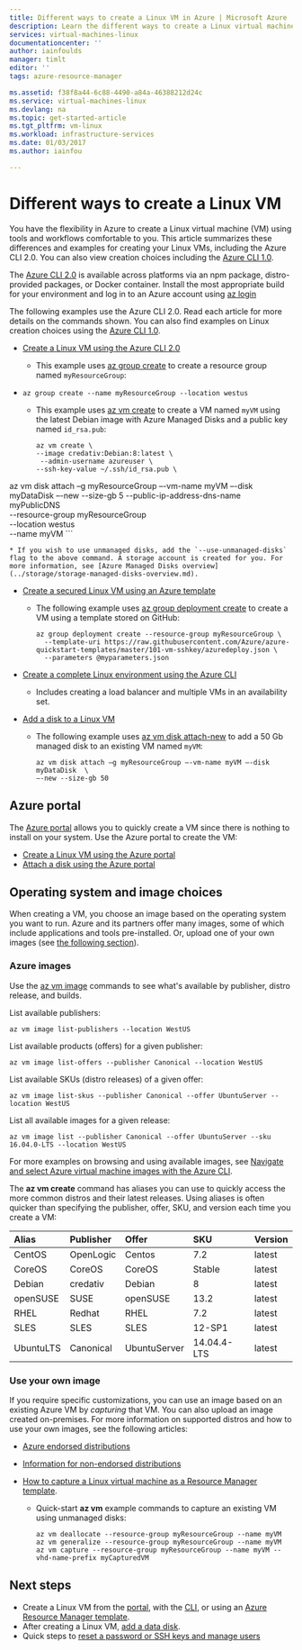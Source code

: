 ```yaml
---
title: Different ways to create a Linux VM in Azure | Microsoft Azure
description: Learn the different ways to create a Linux virtual machine on Azure, including links to tools and tutorials for each method.
services: virtual-machines-linux
documentationcenter: ''
author: iainfoulds
manager: timlt
editor: ''
tags: azure-resource-manager

ms.assetid: f38f8a44-6c88-4490-a84a-46388212d24c
ms.service: virtual-machines-linux
ms.devlang: na
ms.topic: get-started-article
ms.tgt_pltfrm: vm-linux
ms.workload: infrastructure-services
ms.date: 01/03/2017
ms.author: iainfou

---
```

# Different ways to create a Linux VM
You have the flexibility in Azure to create a Linux virtual machine (VM) using tools and workflows comfortable to you. This article summarizes these differences and examples for creating your Linux VMs, including the Azure CLI 2.0. You can also view creation choices including the [Azure CLI 1.0](virtual-machines-linux-creation-choices-nodejs.md).

The [Azure CLI 2.0](/cli/azure/install-az-cli2) is available across platforms via an npm package, distro-provided packages, or Docker container. Install the most appropriate build for your environment and log in to an Azure account using [az login](/cli/azure/#login)

The following examples use the Azure CLI 2.0. Read each article for more details on the commands shown. You can also find examples on Linux creation choices using the [Azure CLI 1.0](virtual-machines-linux-creation-choices-nodejs.md).

* [Create a Linux VM using the Azure CLI 2.0](virtual-machines-linux-quick-create-cli.md?toc=%2fazure%2fvirtual-machines%2flinux%2ftoc.json)
  
  * This example uses [az group create](/cli/azure/group#create) to create a resource group named `myResourceGroup`: 
-    
    ```azurecli
    az group create --name myResourceGroup --location westus
    ```
    
  * This example uses [az vm create](/cli/azure/vm#create) to create a VM named `myVM` using the latest Debian image with Azure Managed Disks and a public key named `id_rsa.pub`:

    ```azurecli
    az vm create \
    --image credativ:Debian:8:latest \
     --admin-username azureuser \
    --ssh-key-value ~/.ssh/id_rsa.pub \
az vm disk attach –g myResourceGroup –-vm-name myVM –-disk myDataDisk  –-new --size-gb 5    --public-ip-address-dns-name myPublicDNS \
    --resource-group myResourceGroup \
    --location westus \
    --name myVM
    ```

    * If you wish to use unmanaged disks, add the `--use-unmanaged-disks` flag to the above command. A storage account is created for you. For more information, see [Azure Managed Disks overview](../storage/storage-managed-disks-overview.md).

* [Create a secured Linux VM using an Azure template](virtual-machines-linux-create-ssh-secured-vm-from-template.md?toc=%2fazure%2fvirtual-machines%2flinux%2ftoc.json)
  
  * The following example uses [az group deployment create](/cli/azure/group/deployment#create) to create a VM using a template stored on GitHub:
    
    ```azurecli
    az group deployment create --resource-group myResourceGroup \ 
      --template-uri https://raw.githubusercontent.com/Azure/azure-quickstart-templates/master/101-vm-sshkey/azuredeploy.json \
      --parameters @myparameters.json
    ```
    
* [Create a complete Linux environment using the Azure CLI](virtual-machines-linux-create-cli-complete.md?toc=%2fazure%2fvirtual-machines%2flinux%2ftoc.json)
  
  * Includes creating a load balancer and multiple VMs in an availability set.

* [Add a disk to a Linux VM](linux/add-disk.md?toc=%2fazure%2fvirtual-machines%2flinux%2ftoc.json)
  
  * The following example uses [az vm disk attach-new](/cli/azure/vm/disk#attach-new) to add a 50 Gb managed disk to an existing VM named `myVM`:
  
    ```azurecli
    az vm disk attach –g myResourceGroup –-vm-name myVM –-disk myDataDisk  \
    –-new --size-gb 50
    ```

## Azure portal
The [Azure portal](https://portal.azure.com) allows you to quickly create a VM since there is nothing to install on your system. Use the Azure portal to create the VM:

* [Create a Linux VM using the Azure portal](virtual-machines-linux-quick-create-portal.md?toc=%2fazure%2fvirtual-machines%2flinux%2ftoc.json) 
* [Attach a disk using the Azure portal](linux/attach-disk-portal.md?toc=%2fazure%2fvirtual-machines%2flinux%2ftoc.json)

## Operating system and image choices
When creating a VM, you choose an image based on the operating system you want to run. Azure and its partners offer many images, some of which include applications and tools pre-installed. Or, upload one of your own images (see [the following section](#use-your-own-image)).

### Azure images
Use the [az vm image](/cli/azure/vm/image) commands to see what's available by publisher, distro release, and builds.

List available publishers:

```azurecli
az vm image list-publishers --location WestUS
```

List available products (offers) for a given publisher:

```azurecli
az vm image list-offers --publisher Canonical --location WestUS
```

List available SKUs (distro releases) of a given offer:

```azurecli
az vm image list-skus --publisher Canonical --offer UbuntuServer --location WestUS
```

List all available images for a given release:

```azurecli
az vm image list --publisher Canonical --offer UbuntuServer --sku 16.04.0-LTS --location WestUS
```

For more examples on browsing and using available images, see [Navigate and select Azure virtual machine images with the Azure CLI](linux/cli-ps-findimage.md?toc=%2fazure%2fvirtual-machines%2flinux%2ftoc.json).

The **az vm create** command has aliases you can use to quickly access the more common distros and their latest releases. Using aliases is often quicker than specifying the publisher, offer, SKU, and version each time you create a VM:

| Alias | Publisher | Offer | SKU | Version |
|:--- |:--- |:--- |:--- |:--- |
| CentOS |OpenLogic |Centos |7.2 |latest |
| CoreOS |CoreOS |CoreOS |Stable |latest |
| Debian |credativ |Debian |8 |latest |
| openSUSE |SUSE |openSUSE |13.2 |latest |
| RHEL |Redhat |RHEL |7.2 |latest |
| SLES |SLES |SLES |12-SP1 |latest |
| UbuntuLTS |Canonical |UbuntuServer |14.04.4-LTS |latest |

### Use your own image
If you require specific customizations, you can use an image based on an existing Azure VM by *capturing* that VM. You can also upload an image created on-premises. For more information on supported distros and how to use your own images, see the following articles:

* [Azure endorsed distributions](virtual-machines-linux-endorsed-distros.md?toc=%2fazure%2fvirtual-machines%2flinux%2ftoc.json)
* [Information for non-endorsed distributions](virtual-machines-linux-create-upload-generic.md?toc=%2fazure%2fvirtual-machines%2flinux%2ftoc.json)
* [How to capture a Linux virtual machine as a Resource Manager template](linux/capture-image.md?toc=%2fazure%2fvirtual-machines%2flinux%2ftoc.json).
  
  * Quick-start **az vm** example commands to capture an existing VM using unmanaged disks:
    
    ```azurecli
    az vm deallocate --resource-group myResourceGroup --name myVM
    az vm generalize --resource-group myResourceGroup --name myVM
    az vm capture --resource-group myResourceGroup --name myVM --vhd-name-prefix myCapturedVM
    ```

## Next steps
* Create a Linux VM from the [portal](virtual-machines-linux-quick-create-portal.md?toc=%2fazure%2fvirtual-machines%2flinux%2ftoc.json), with the [CLI](virtual-machines-linux-quick-create-cli.md?toc=%2fazure%2fvirtual-machines%2flinux%2ftoc.json), or using an [Azure Resource Manager template](linux/cli-deploy-templates.md?toc=%2fazure%2fvirtual-machines%2flinux%2ftoc.json).
* After creating a Linux VM, [add a data disk](linux/add-disk.md?toc=%2fazure%2fvirtual-machines%2flinux%2ftoc.json).
* Quick steps to [reset a password or SSH keys and manage users](virtual-machines-linux-using-vmaccess-extension.md?toc=%2fazure%2fvirtual-machines%2flinux%2ftoc.json)
